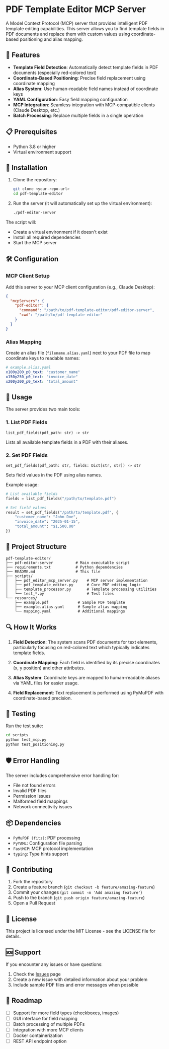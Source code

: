 # PDF Template Editor MCP Server

A Model Context Protocol (MCP) server that provides intelligent PDF template editing capabilities. This server allows you to find template fields in PDF documents and replace them with custom values using coordinate-based positioning and alias mapping.

## 🚀 Features

- **Template Field Detection**: Automatically detect template fields in PDF documents (especially red-colored text)
- **Coordinate-Based Positioning**: Precise field replacement using coordinate mapping
- **Alias System**: Use human-readable field names instead of coordinate keys
- **YAML Configuration**: Easy field mapping configuration
- **MCP Integration**: Seamless integration with MCP-compatible clients (Claude Desktop, etc.)
- **Batch Processing**: Replace multiple fields in a single operation

## 📋 Prerequisites

- Python 3.8 or higher
- Virtual environment support

## 🔧 Installation

1. Clone the repository:
   ```bash
   git clone <your-repo-url>
   cd pdf-template-editor
   ```

2. Run the server (it will automatically set up the virtual environment):
   ```bash
   ./pdf-editor-server
   ```

The script will:
- Create a virtual environment if it doesn't exist
- Install all required dependencies
- Start the MCP server

## 🛠️ Configuration

### MCP Client Setup

Add this server to your MCP client configuration (e.g., Claude Desktop):

```json
{
  "mcpServers": {
    "pdf-editor": {
      "command": "/path/to/pdf-template-editor/pdf-editor-server",
      "cwd": "/path/to/pdf-template-editor"
    }
  }
}
```

### Alias Mapping

Create an alias file (`filename.alias.yaml`) next to your PDF file to map coordinate keys to readable names:

```yaml
# example.alias.yaml
x100y200_p0_text: "customer_name"
x150y250_p0_text: "invoice_date"
x200y300_p0_text: "total_amount"
```

## 🎯 Usage

The server provides two main tools:

### 1. List PDF Fields

```
list_pdf_fields(pdf_path: str) -> str
```

Lists all available template fields in a PDF with their aliases.

### 2. Set PDF Fields

```
set_pdf_fields(pdf_path: str, fields: Dict[str, str]) -> str
```

Sets field values in the PDF using alias names.

Example usage:

```python
# List available fields
fields = list_pdf_fields("/path/to/template.pdf")

# Set field values
result = set_pdf_fields("/path/to/template.pdf", {
    "customer_name": "John Doe",
    "invoice_date": "2025-01-15",
    "total_amount": "$1,500.00"
})
```

## 📁 Project Structure

```
pdf-template-editor/
├── pdf-editor-server          # Main executable script
├── requirements.txt           # Python dependencies
├── README.md                  # This file
├── scripts/
│   ├── pdf_editor_mcp_server.py    # MCP server implementation
│   ├── pdf_template_editor.py      # Core PDF editing logic
│   ├── template_processor.py       # Template processing utilities
│   └── test_*.py                   # Test files
└── resources/
    ├── example.pdf             # Sample PDF template
    ├── example.alias.yaml      # Sample alias mapping
    └── mapping.yaml            # Additional mappings
```

## 🔍 How It Works

1. **Field Detection**: The system scans PDF documents for text elements, particularly focusing on red-colored text which typically indicates template fields.

2. **Coordinate Mapping**: Each field is identified by its precise coordinates (x, y position) and other attributes.

3. **Alias System**: Coordinate keys are mapped to human-readable aliases via YAML files for easier usage.

4. **Field Replacement**: Text replacement is performed using PyMuPDF with coordinate-based precision.

## 🧪 Testing

Run the test suite:

```bash
cd scripts
python test_mcp.py
python test_positioning.py
```

## 🛡️ Error Handling

The server includes comprehensive error handling for:

- File not found errors
- Invalid PDF files
- Permission issues
- Malformed field mappings
- Network connectivity issues

## 📦 Dependencies

- `PyMuPDF (fitz)`: PDF processing
- `PyYAML`: Configuration file parsing  
- `FastMCP`: MCP protocol implementation
- `typing`: Type hints support

## 🤝 Contributing

1. Fork the repository
2. Create a feature branch (`git checkout -b feature/amazing-feature`)
3. Commit your changes (`git commit -m 'Add amazing feature'`)
4. Push to the branch (`git push origin feature/amazing-feature`)
5. Open a Pull Request

## 📜 License

This project is licensed under the MIT License - see the LICENSE file for details.

## 🆘 Support

If you encounter any issues or have questions:

1. Check the [Issues](https://github.com/your-username/pdf-template-editor/issues) page
2. Create a new issue with detailed information about your problem
3. Include sample PDF files and error messages when possible

## 🚧 Roadmap

- [ ] Support for more field types (checkboxes, images)
- [ ] GUI interface for field mapping
- [ ] Batch processing of multiple PDFs
- [ ] Integration with more MCP clients
- [ ] Docker containerization
- [ ] REST API endpoint option
